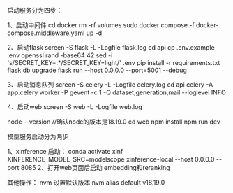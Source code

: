启动服务分为四步：

1、启动中间件
cd docker
rm -rf volumes
sudo docker compose -f docker-compose.middleware.yaml up -d


2、启动flask
screen -S flask  -L  -Logfile flask.log
cd api
cp .env.example .env
openssl rand -base64 42
sed -i 's/SECRET_KEY=.*/SECRET_KEY=light/' .env
pip install -r requirements.txt
flask db upgrade
flask run --host 0.0.0.0 --port=5001 --debug

3、启动消息队列
screen -S celery  -L  -Logfile celery.log
cd api
celery -A app.celery worker -P gevent -c 1 -Q dataset,generation,mail --loglevel INFO


4、启动web
screen -S web  -L  -Logfile web.log

node --version   //确认node的版本是18.19.0
cd web
npm install
npm run dev

模型服务启动分为两步

1、xinference 启动：
conda activate xinf
XINFERENCE_MODEL_SRC=modelscope xinference-local --host 0.0.0.0 --port 8085
2、打开web页面后启动 embedding和reranking


其他操作：
nvm 设置默认版本
nvm alias default v18.19.0
